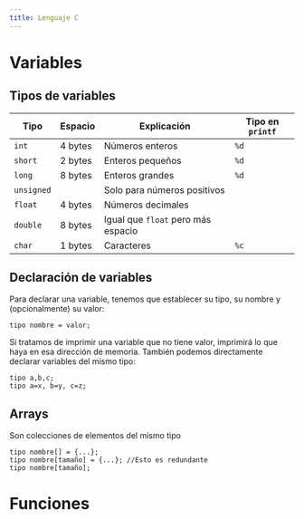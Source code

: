 ```yaml
---
title: Lenguaje C
---
```


# Variables
## Tipos de variables

| Tipo       | Espacio | Explicación                        | Tipo en `printf` |
| ---------- | ------- | ---------------------------------- | ---------------- |
| `int`      | 4 bytes | Números enteros                    | `%d`             |
| `short`    | 2 bytes | Enteros pequeños                   | `%d`             |
| `long`     | 8 bytes | Enteros grandes                    | `%d`             |
| `unsigned` |         | Solo para números positivos        |                  |
| `float`    | 4 bytes | Números decimales                  |                  |
| `double`   | 8 bytes | Igual que `float` pero más espacio |                  |
| `char`     | 1 bytes | Caracteres                         | `%c`             |

## Declaración de variables
Para declarar una variable, tenemos que establecer su tipo, su nombre y (opcionalmente) su valor:
```
tipo nombre = valor;
```
Si tratamos de imprimir una variable que no tiene valor, imprimirá lo que haya en esa dirección de memoria.
También podemos directamente declarar variables del mismo tipo:
```
tipo a,b,c;
tipo a=x, b=y, c=z;
```
## Arrays
Son colecciones de elementos del mismo tipo
```
tipo nombre[] = {...};
tipo nombre[tamaño] = {...}; //Esto es redundante
tipo nombre[tamaño];
```
# Funciones
